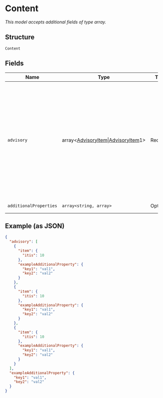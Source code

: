
# Content

*This model accepts additional fields of type array.*

## Structure

`Content`

## Fields

| Name | Type | Tags | Description | Getter | Setter |
|  --- | --- | --- | --- | --- | --- |
| `advisory` | array<[AdvisoryItem](../../doc/models/advisory-item.md)\|[AdvisoryItem](../../doc/models/advisory-item.md)1> | Required | The use of ITIS codes interspersed with free text. The complete set of ITIS codes can be found in Volume Two of the SAE J2540 standard.<br><br>**Constraints**: *Minimum Items*: `1`, *Maximum Items*: `100` | getAdvisory(): array | setAdvisory(array advisory): void |
| `additionalProperties` | `array<string, array>` | Optional | - | findAdditionalProperty(string key): array | additionalProperty(string key, array value): void |

## Example (as JSON)

```json
{
  "advisory": [
    {
      "item": {
        "itis": 10
      },
      "exampleAdditionalProperty": {
        "key1": "val1",
        "key2": "val2"
      }
    },
    {
      "item": {
        "itis": 10
      },
      "exampleAdditionalProperty": {
        "key1": "val1",
        "key2": "val2"
      }
    },
    {
      "item": {
        "itis": 10
      },
      "exampleAdditionalProperty": {
        "key1": "val1",
        "key2": "val2"
      }
    }
  ],
  "exampleAdditionalProperty": {
    "key1": "val1",
    "key2": "val2"
  }
}
```

